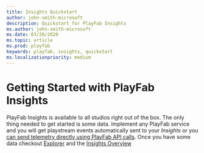 ```yaml
---
title: Insights Quickstart
author: john-smith-microsoft
description: Quickstart for PlayFab Insights 
ms.author: john-smith-microsoft
ms.date: 03/20/2020
ms.topic: article
ms.prod: playfab
keywords: playfab, insights, quickstart
ms.localizationpriority: medium
---
```


# Getting Started with PlayFab Insights
PlayFab Insights is available to all studios right out of the box. The only thing needed to get started is some data. Implement any PlayFab service and you will get playstream events automatically sent to your *Insights* or you [can send telemetry directly using PlayFab API calls]('https://docs.microsoft.com/en-us/rest/api/playfab/events/playstream-events?view=playfab-rest'). Once you have some data checkout [Explorer]() and the [Insights Overview]()